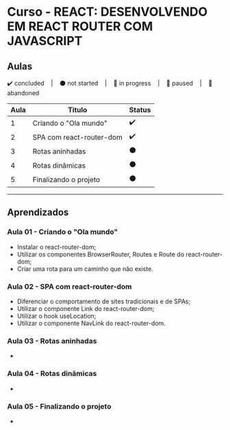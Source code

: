 # Curso - REACT: DESENVOLVENDO EM REACT ROUTER COM JAVASCRIPT

## Aulas
<p>
  ✔️ concluded &nbsp;&nbsp;&nbsp;|&nbsp;&nbsp;&nbsp;
  ⚫ not started &nbsp;&nbsp;&nbsp;|&nbsp;&nbsp;&nbsp;
  🔵 in progress &nbsp;&nbsp;&nbsp;|&nbsp;&nbsp;&nbsp;
  🔶 paused &nbsp;&nbsp;&nbsp;|&nbsp;&nbsp;&nbsp;
  🔴 abandoned 
</p>

| Aula | Titulo | Status |
| --- | --- | --- |
| 1 | Criando o "Ola mundo" | ✔️ |
| 2 | SPA com react-router-dom | ✔️ |
| 3 | Rotas aninhadas | ⚫ |
| 4 | Rotas dinâmicas | ⚫ |
| 5 | Finalizando o projeto | ⚫ |

---

## Aprendizados

### Aula 01 - Criando o "Ola mundo"
<ul>
  <li>Instalar o react-router-dom;</li>
  <li>Utilizar os componentes BrowserRouter, Routes e Route do react-router-dom;</li>
  <li>Criar uma rota para um caminho que não existe.</li>
</ul>

### Aula 02 - SPA com react-router-dom
<ul>
  <li>Diferenciar o comportamento de sites tradicionais e de SPAs;</li>
  <li>Utilizar o componente Link do react-router-dom;</li>
  <li>Utilizar o hook useLocation;</li>
  <li>Utilizar o componente NavLink do react-router-dom.</li>
</ul>

### Aula 03 - Rotas aninhadas
<ul>
  <li></li>
</ul>

### Aula 04 - Rotas dinâmicas
<ul>
  <li></li>
</ul>

### Aula 05 - Finalizando o projeto
<ul>
  <li></li>
</ul>